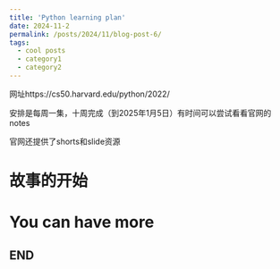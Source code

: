 ```yaml
---
title: 'Python learning plan'
date: 2024-11-2
permalink: /posts/2024/11/blog-post-6/
tags:
  - cool posts
  - category1
  - category2
---
```


网址https://cs50.harvard.edu/python/2022/

安排是每周一集，十周完成（到2025年1月5日）有时间可以尝试看看官网的notes

官网还提供了shorts和slide资源

故事的开始
======

You can have more
======

END
------
